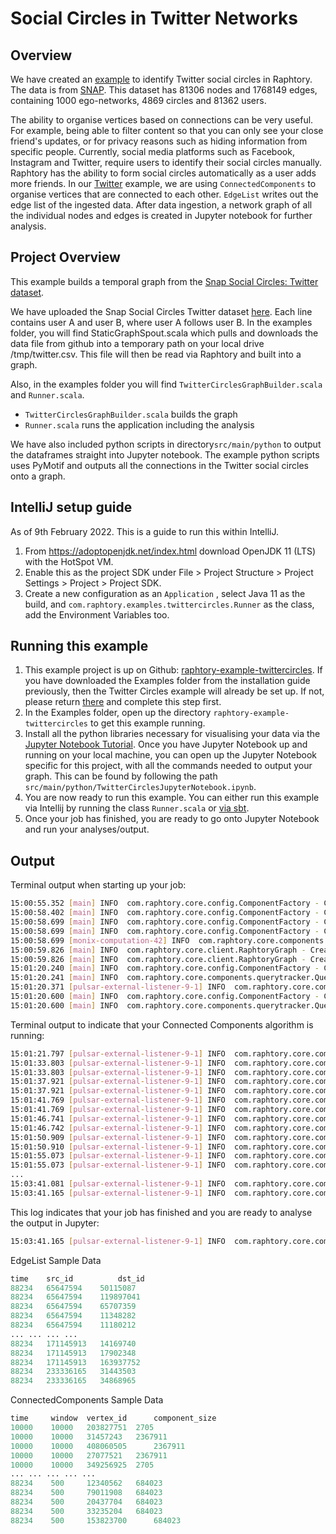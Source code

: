 # Social Circles in Twitter Networks

## Overview
We have created an [example](https://github.com/Raphtory/Raphtory/tree/master/examples/raphtory-example-twittercircles) to identify Twitter social circles in Raphtory. The data is from [SNAP](https://snap.stanford.edu/data/ego-Twitter.html). This dataset has 81306 nodes and 1768149 edges, containing 1000 ego-networks, 4869 circles and 81362 users.

The ability to organise vertices based on connections can be very useful. For example, being able to filter content so that you can only see your close friend's updates, or for privacy reasons such as hiding information from specific people. Currently, social media platforms such as Facebook, Instagram and Twitter, require users to identify their social circles manually. Raphtory has the ability to form social circles automatically as a user adds more friends. In our [Twitter](https://github.com/Raphtory/Raphtory/tree/master/examples/raphtory-example-twittercircles) example, we are using `ConnectedComponents` to organise vertices that are connected to each other. `EdgeList` writes out the edge list of the ingested data. After data ingestion, a network graph of all the individual nodes and edges is created in Jupyter notebook for further analysis.

## Project Overview

This example builds a temporal graph from the [Snap Social Circles: Twitter dataset](https://snap.stanford.edu/data/ego-Twitter.html).

We have uploaded the Snap Social Circles Twitter dataset [here](https://github.com/Raphtory/Data/blob/main/snap-twitter.csv). Each line contains user A and user B, where user A follows user B. In the examples folder, you will find StaticGraphSpout.scala which pulls and downloads the data file from github into a temporary path on your local drive /tmp/twitter.csv. This file will then be read via Raphtory and built into a graph.

Also, in the examples folder you will find `TwitterCirclesGraphBuilder.scala` and `Runner.scala`.

* `TwitterCirclesGraphBuilder.scala` builds the graph
* `Runner.scala` runs the application including the analysis

We have also included python scripts in directory`src/main/python` to output the dataframes straight into Jupyter notebook.
The example python scripts uses PyMotif and outputs all the connections in the Twitter social circles onto a graph.

## IntelliJ setup guide

As of 9th February 2022. This is a guide to run this within IntelliJ.

1. From https://adoptopenjdk.net/index.html download OpenJDK 11 (LTS) with the HotSpot VM.
2. Enable this as the project SDK under File > Project Structure > Project Settings > Project > Project SDK.
3. Create a new configuration as an `Application` , select Java 11 as the build, and `com.raphtory.examples.twittercircles.Runner` as the class, add the Environment Variables too.

## Running this example

1. This example project is up on Github: [raphtory-example-twittercircles](https://github.com/Raphtory/Raphtory/tree/master/examples/raphtory-example-twittercircles). If you have downloaded the Examples folder from the installation guide previously, then the Twitter Circles example will already be set up. If not, please return [there](../Install/installdependencies.md) and complete this step first. 
2. In the Examples folder, open up the directory `raphtory-example-twittercircles` to get this example running.
3. Install all the python libraries necessary for visualising your data via the [Jupyter Notebook Tutorial](../PythonClient/tutorial_py_raphtory.md). Once you have Jupyter Notebook up and running on your local machine, you can open up the Jupyter Notebook specific for this project, with all the commands needed to output your graph. This can be found by following the path `src/main/python/TwitterCirclesJupyterNotebook.ipynb`.
4. You are now ready to run this example. You can either run this example via Intellij by running the class `Runner.scala` or [via sbt](../Install/installdependencies.md#running-raphtory-via-sbt).
5. Once your job has finished, you are ready to go onto Jupyter Notebook and run your analyses/output.

## Output

Terminal output when starting up your job:
```bash
15:00:55.352 [main] INFO  com.raphtory.core.config.ComponentFactory - Creating '2' Partition Managers.
15:00:58.402 [main] INFO  com.raphtory.core.config.ComponentFactory - Creating new Query Manager.
15:00:58.699 [main] INFO  com.raphtory.core.config.ComponentFactory - Creating new Spout 'raphtory_data_raw_1056048736'.
15:00:58.699 [main] INFO  com.raphtory.core.config.ComponentFactory - Creating '2' Graph Builders.
15:00:58.699 [monix-computation-42] INFO  com.raphtory.core.components.spout.executor.StaticGraphSpoutExecutor - Reading data from '/tmp/snap-twitter.csv'.
15:00:59.826 [main] INFO  com.raphtory.core.client.RaphtoryGraph - Created Graph object with deployment ID 'raphtory_1056048736'.
15:00:59.826 [main] INFO  com.raphtory.core.client.RaphtoryGraph - Created Graph Spout topic with name 'raphtory_data_raw_1056048736'.
15:01:20.240 [main] INFO  com.raphtory.core.config.ComponentFactory - Creating new Query Progress Tracker for deployment 'raphtory_1056048736' and job 'EdgeList_1646233279838' at topic 'raphtory_1056048736_EdgeList_1646233279838'.
15:01:20.241 [main] INFO  com.raphtory.core.components.querytracker.QueryProgressTracker - Starting query progress tracker.
15:01:20.371 [pulsar-external-listener-9-1] INFO  com.raphtory.core.components.querymanager.QueryManager - Point Query 'EdgeList_1646233279838' received, your job ID is 'EdgeList_1646233279838'.
15:01:20.600 [main] INFO  com.raphtory.core.config.ComponentFactory - Creating new Query Progress Tracker for deployment 'raphtory_1056048736' and job 'ConnectedComponents_1646233280241' at topic 'raphtory_1056048736_ConnectedComponents_1646233280241'.
15:01:20.600 [main] INFO  com.raphtory.core.components.querytracker.QueryProgressTracker - Starting query progress tracker.
```
Terminal output to indicate that your Connected Components algorithm is running:
```bash
15:01:21.797 [pulsar-external-listener-9-1] INFO  com.raphtory.core.components.querymanager.QueryManager - Range Query 'ConnectedComponents_1646233280241' received, your job ID is 'ConnectedComponents_1646233280241'.
15:01:33.803 [pulsar-external-listener-9-1] INFO  com.raphtory.core.components.querytracker.QueryProgressTracker - Job 'ConnectedComponents_1646233280241': Perspective '10000' with window '10000' finished in 13203 ms.
15:01:33.803 [pulsar-external-listener-9-1] INFO  com.raphtory.core.components.querytracker.QueryProgressTracker - Job ConnectedComponents_1646233280241: Running query, processed 1 perspectives.
15:01:37.921 [pulsar-external-listener-9-1] INFO  com.raphtory.core.components.querytracker.QueryProgressTracker - Job 'ConnectedComponents_1646233280241': Perspective '10000' with window '1000' finished in 4118 ms.
15:01:37.921 [pulsar-external-listener-9-1] INFO  com.raphtory.core.components.querytracker.QueryProgressTracker - Job ConnectedComponents_1646233280241: Running query, processed 2 perspectives.
15:01:41.769 [pulsar-external-listener-9-1] INFO  com.raphtory.core.components.querytracker.QueryProgressTracker - Job 'ConnectedComponents_1646233280241': Perspective '10000' with window '500' finished in 3848 ms.
15:01:41.769 [pulsar-external-listener-9-1] INFO  com.raphtory.core.components.querytracker.QueryProgressTracker - Job ConnectedComponents_1646233280241: Running query, processed 3 perspectives.
15:01:46.741 [pulsar-external-listener-9-1] INFO  com.raphtory.core.components.querytracker.QueryProgressTracker - Job 'ConnectedComponents_1646233280241': Perspective '20000' with window '10000' finished in 4972 ms.
15:01:46.742 [pulsar-external-listener-9-1] INFO  com.raphtory.core.components.querytracker.QueryProgressTracker - Job ConnectedComponents_1646233280241: Running query, processed 4 perspectives.
15:01:50.909 [pulsar-external-listener-9-1] INFO  com.raphtory.core.components.querytracker.QueryProgressTracker - Job 'ConnectedComponents_1646233280241': Perspective '20000' with window '1000' finished in 4167 ms.
15:01:50.910 [pulsar-external-listener-9-1] INFO  com.raphtory.core.components.querytracker.QueryProgressTracker - Job ConnectedComponents_1646233280241: Running query, processed 5 perspectives.
15:01:55.073 [pulsar-external-listener-9-1] INFO  com.raphtory.core.components.querytracker.QueryProgressTracker - Job 'ConnectedComponents_1646233280241': Perspective '20000' with window '500' finished in 4163 ms.
15:01:55.073 [pulsar-external-listener-9-1] INFO  com.raphtory.core.components.querytracker.QueryProgressTracker - Job ConnectedComponents_1646233280241: Running query, processed 6 perspectives.
...
15:03:41.081 [pulsar-external-listener-9-1] INFO  com.raphtory.core.components.querytracker.QueryProgressTracker - Job ConnectedComponents_1646233280241: Running query, processed 27 perspectives.
15:03:41.165 [pulsar-external-listener-9-1] INFO  com.raphtory.core.components.querytracker.QueryProgressTracker - Job ConnectedComponents_1646233280241: Query completed with 27 perspectives and finished in 140565 ms.
```
This log indicates that your job has finished and you are ready to analyse the output in Jupyter:
```bash
15:03:41.165 [pulsar-external-listener-9-1] INFO  com.raphtory.core.components.querytracker.QueryProgressTracker - Job ConnectedComponents_1646233280241: Query completed with 27 perspectives and finished in 140565 ms.
```

EdgeList Sample Data
```python
time    src_id          dst_id
88234	65647594	50115087
88234	65647594	119897041
88234	65647594	65707359
88234	65647594	11348282
88234	65647594	11180212
...	...	...	...
88234	171145913	14169740
88234	171145913	17902348
88234	171145913	163937752
88234	233336165	31443503
88234	233336165	34868965
```
ConnectedComponents Sample Data
```python
time     window  vertex_id      component_size
10000	 10000	 203827751	2705
10000	 10000	 31457243	2367911
10000	 10000	 408060505      2367911
10000	 10000	 27077521	2367911
10000	 10000	 349256925	2705
...	...	...	...	...
88234	 500	 12340562	684023
88234	 500	 79011908	684023
88234	 500	 20437704	684023
88234	 500	 33235204	684023
88234	 500	 153823700      684023
```
